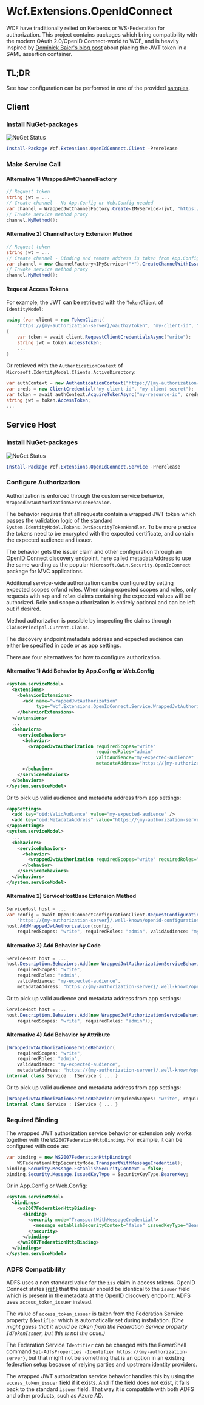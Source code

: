 # Wcf.Extensions.OpenIdConnect

<!-- ![Build Status](https://johanclasson.visualstudio.com/_apis/public/build/definitions/888f828d-d1a4-42fb-8b78-2e6420b1b2f8/14/badge) -->

WCF have traditionally relied on Kerberos or WS-Federation for authorization. This project contains packages which bring compatibility with the modern OAuth 2.0/OpenID Connect-world to WCF, and is heavily inspired by [Dominick Baier's blog post](https://leastprivilege.com/2015/07/02/give-your-wcf-security-architecture-a-makeover-with-identityserver3/) about placing the JWT token in a SAML assertion container.

## TL;DR

See how configuration can be performed in one of the provided [samples](./samples/).

## Client

### Install NuGet-packages

![NuGet Status](https://img.shields.io/nuget/v/Wcf.Extensions.OpenIdConnect.Client.svg?style=flat-square)

```powershell
Install-Package Wcf.Extensions.OpenIdConnect.Client -Prerelease
```

### Make Service Call

#### Alternative 1) WrappedJwtChannelFactory

```csharp
// Request token
string jwt = ...
// Create channel - No App.Config or Web.Config needed
var channel = WrappedJwtChannelFactory.Create<IMyService>(jwt, "https://{some-service}");
// Invoke service method proxy
channel.MyMethod();
```

#### Alternative 2) ChannelFactory<TChannel> Extension Method

```csharp
// Request token
string jwt = ...
// Create channel - Binding and remote address is taken from App.Config or Web.Config
var channel = new ChannelFactory<IMyService>("*").CreateChannelWithIssuedToken(jwt);
// Invoke service method proxy
channel.MyMethod();
```

#### Request Access Tokens

For example, the JWT can be retrieved with the `TokenClient` of `IdentityModel`:

```csharp
using (var client = new TokenClient(
    "https://{my-authorization-server}/oauth2/token", "my-client-id", "my-client-secret"))
{
    var token = await client.RequestClientCredentialsAsync("write");
    string jwt = token.AccessToken;
    ...
}
```

Or retrieved with the `AuthenticationContext` of `Microsoft.IdentityModel.Clients.ActiveDirectory`:

```csharp
var authContext = new AuthenticationContext("https://{my-authorization-server}");
var creds = new ClientCredential("my-client-id", "my-client-secret");
var token = await authContext.AcquireTokenAsync("my-resource-id", creds);
string jwt = token.AccessToken;
...
```

## Service Host

### Install NuGet-packages

![NuGet Status](https://img.shields.io/nuget/v/Wcf.Extensions.OpenIdConnect.Service.svg?style=flat-square)

```powershell
Install-Package Wcf.Extensions.OpenIdConnect.Service -Prerelease
```

### Configure Authorization

Authorization is enforced through the custom service behavior, `WrappedJwtAuthorizationServiceBehavior`.

The behavior requires that all requests contain a wrapped JWT token which passes the validation logic of the standard `System.IdentityModel.Tokens.JwtSecurityTokenHandler`. To be more precise the tokens need to be encrypted with the expected certificate, and contain the expected audience and issuer.

The behavior gets the issuer claim and other configuration through an [OpenID Connect discovery endpoint](https://openid.net/specs/openid-connect-discovery-1_0.html), here called metadataAddress to use the same wording as the popular `Microsoft.Owin.Security.OpenIdConnect` package for MVC applications.

Additional service-wide authorization can be configured by setting expected scopes or/and roles. When using expected scopes and roles, only requests with `scp` and `roles` claims containing the expected values will be authorized. Role and scope authorization is entirely optional and can be left out if desired.

Method authorization is possible by inspecting the claims through `ClaimsPrincipal.Current.Claims`.


The discovery endpoint metadata address and expected audience can either be specified in code or as app settings.

There are four alternatives for how to configure authorization.

#### Alternative 1) Add Behavior by App.Config or Web.Config

```xml
<system.serviceModel>
  <extensions>
    <behaviorExtensions>
      <add name="wrappedJwtAuthorization"
           type="Wcf.Extensions.OpenIdConnect.Service.WrappedJwtAuthorizationExtensionElement, Wcf.Extensions.OpenIdConnect.Service, Version=1.0.0.0, Culture=neutral" />
    </behaviorExtensions>
  </extensions>
  ...
  <behaviors>
    <serviceBehaviors>
      <behavior>
        <wrappedJwtAuthorization requiredScopes="write"
                                 requiredRoles="admin"
                                 validAudience="my-expected-audience"
                                 metadataAddress="https://{my-authorization-server}/.well-known/openid-configuration" />
      </behavior>
    </serviceBehaviors>
  </behaviors>
</system.serviceModel>
```

Or to pick up valid audience and metadata address from app settings:

```xml
<appSettings>
  <add key="oid:ValidAudience" value="my-expected-audience" />
  <add key="oid:MetadataAddress" value="https://{my-authorization-server}/.well-known/openid-configuration" />
</appSettings>
<system.serviceModel>
  ...
  <behaviors>
    <serviceBehaviors>
      <behavior>
        <wrappedJwtAuthorization requiredScopes="write" requiredRoles="admin" />
      </behavior>
    </serviceBehaviors>
  </behaviors>
</system.serviceModel>
```

#### Alternative 2) ServiceHostBase Extension Method

```csharp
ServiceHost host = ...
var config = await OpenIdConnectConfigurationClient.RequestConfigurationAsync(
    "https://{my-authorization-server}/.well-known/openid-configuration");
host.AddWrappedJwtAuthorization(config,
    requiredScopes: "write", requiredRoles: "admin", validAudience: "my-expected-audience");
```

#### Alternative 3) Add Behavior by Code

```csharp
ServiceHost host = ...
host.Description.Behaviors.Add(new WrappedJwtAuthorizationServiceBehavior(
    requiredScopes: "write",
    requiredRoles: "admin",
    validAudience: "my-expected-audience",
    metadataAddress: "https://{my-authorization-server}/.well-known/openid-configuration"));
```

Or to pick up valid audience and metadata address from app settings:

```csharp
ServiceHost host = ...
host.Description.Behaviors.Add(new WrappedJwtAuthorizationServiceBehavior(
    requiredScopes: "write", requiredRoles: "admin"));
```

#### Alternative 4) Add Behavior by Attribute

```csharp
[WrappedJwtAuthorizationServiceBehavior(
    requiredScopes: "write",
    requiredRoles: "admin",
    validAudience: "my-expected-audience",
    metadataAddress: "https://{my-authorization-server}/.well-known/openid-configuration")]
internal class Service : IService { ... }
```

Or to pick up valid audience and metadata address from app settings:

```csharp
[WrappedJwtAuthorizationServiceBehavior(requiredScopes: "write", requiredRoles: "admin")]
internal class Service : IService { ... }
```

### Required Binding

The wrapped JWT authorization service behavior or extension only works together with the `WS2007FederationHttpBinding`. For example, it can be configured with code as:

```csharp
var binding = new WS2007FederationHttpBinding(
    WSFederationHttpSecurityMode.TransportWithMessageCredential);
binding.Security.Message.EstablishSecurityContext = false;
binding.Security.Message.IssuedKeyType = SecurityKeyType.BearerKey;
```

Or in App.Config or Web.Config:

```xml
<system.serviceModel>
  <bindings>
    <ws2007FederationHttpBinding>
      <binding>
        <security mode="TransportWithMessageCredential">
          <message establishSecurityContext="false" issuedKeyType="BearerKey" />
        </security>
      </binding>
    </ws2007FederationHttpBinding>
  </bindings>
</system.serviceModel>
```

### ADFS Compatibility

ADFS uses a non standard value for the `iss` claim in access tokens. OpenID Connect states [(ref.)](https://openid.net/specs/openid-connect-discovery-1_0.html#ProviderMetadata) that the issuer should be identical to the `issuer` field which is present in the metadata at the OpenID discovery endpoint. ADFS uses `access_token_issuer` instead.

The value of `access_token_issuer` is taken from the Federation Service property `Identifier` which is automatically set during installation. _(One might guess that it would be taken from the Federation Service property `IdTokenIssuer`, but this is not the case.)_

The Federation Service `Identifier` can be changed with the PowerShell command `Set-AdfsProperties -Identifier https://{my-authorization-server}`, but that might not be something that is an option in an existing federation setup because of relying parties and upstream identity providers.

The wrapped JWT authorization service behavior handles this by using the `access_token_issuer` field if it exists. And if the field does not exist, it falls back to the standard `issuer` field. That way it is compatible with both ADFS and other products, such as Azure AD.
